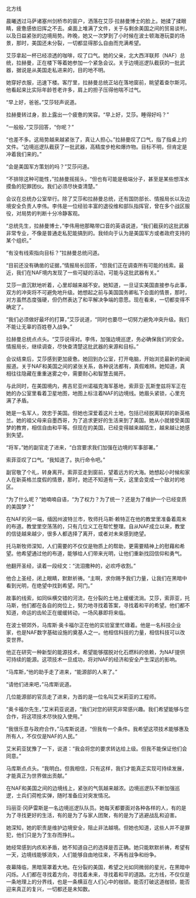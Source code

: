 北方线

晨曦透过马萨诸塞州剑桥市的窗户，洒落在艾莎·拉赫曼博士的脸上。她揉了揉眼睛，疲惫感依旧挥之不去。桌面上堆满了文件，关于与剩余美国之间的贸易谈判，以及日益紧张的边境局势。昨晚，她又一次梦到了小时候在波士顿海港玩耍的场景，那时，美国还未分裂，一切都显得那么自由而充满希望。

艾莎拿起一杯已经凉透的咖啡，叹了口气。她的父亲，北大西洋联邦（NAF）总统，拉赫曼，正在楼下等着她参加一个紧急会议。关于边境巡逻队截获的一批武器，据说是从美国走私进来的，目的地不明。

她穿好衣服，迅速下楼。客厅里，拉赫曼总统正站在落地窗前，眺望着查尔斯河。他看起来比实际年龄苍老许多，肩上的担子压得他喘不过气。

“早上好，爸爸。”艾莎轻声说道。

拉赫曼转过身，脸上露出一个疲惫的笑容。“早上好，艾莎。睡得好吗？”

“一般般，”艾莎回答，“你呢？”

“也差不多。这局势越来越紧张了，真让人担心。”拉赫曼叹了口气，指了指桌上的文件。“边境巡逻队截获了一批武器，高精度步枪和爆炸物。目标不明，但肯定是冲着我们来的。”

“会是美国军方策划的吗？”艾莎问道。

“不排除这种可能性，”拉赫曼摇摇头，“但也有可能是极端分子，甚至是某些想浑水摸鱼的犯罪团伙。我们必须尽快查清楚。”

会议在总统办公室举行。除了艾莎和拉赫曼总统，还有国防部长、情报局长以及边境安全负责人李伟。李伟是一位经验丰富的退役维和部队指挥官，曾在多个战区服役，对局势的判断十分冷静客观。

“总统先生，拉赫曼博士，”李伟用他那略带口音的英语说道，“我们截获的这批武器非常专业，不像是普通走私犯能搞到的。我倾向于认为是美国军方或者政府支持的某个组织。”

“有没有线索指向目标？”拉赫曼总统问道。

“目前还没有确凿的证据，”情报局长回答，“但我们正在调查所有可能的线索。最近，我们在NAF境内发现了一些可疑的活动，可能与这批武器有关。”

艾莎一直沉默地听着，心里却越来越不安。她知道，一旦证实美国直接参与此事，双方的冲突将不可避免地升级。她想起之前与美国国务卿私下会面的情景，那时，对方虽然态度强硬，但仍然表达了和平解决争端的意愿。现在看来，一切都变得不确定了。

“我们必须做好最坏的打算，”艾莎说道，“同时也要尽一切努力避免冲突升级。我们不能让无辜的百姓卷入战争。”

拉赫曼总统点点头。“艾莎说得对。李伟，加强边境巡逻，务必确保我们的安全。情报局长，继续调查，尽快查清楚这批武器的来源和目标。”

会议结束后，艾莎感到更加疲惫。她回到办公室，打开电脑，开始浏览最新的新闻报道。关于NAF和美国之间的紧张关系，各种说法都有，真假难辨。她知道，真相往往隐藏在重重迷雾之中，需要耐心和智慧去揭开。

与此同时，在美国境内，弗吉尼亚州诺福克海军基地，索菲亚·瓦斯奎兹将军正在她的办公室里看着卫星地图，地图上标注着NAF的边境线。她眉头紧锁，心里充满了矛盾。

她是一名军人，效忠于美国。但她也深爱着这片土地，包括已经脱离联邦的新英格兰。她的祖父母来自墨西哥，为了追求更好的生活来到了美国。她从小就接受美国梦的教育，相信自由和平等。但现在的美国，已经变得越来越陌生，越来越让她感到失望。

“将军，”她的副官走了进来，“白宫要求我们加强在边境的军事部署。”

索菲亚叹了口气。“我知道了。执行命令吧。”

副官敬了个礼，转身离开。索菲亚走到窗前，望着远方的大海。她想起小时候和家人在新英格兰度假的情景，那时，她还不知道有一天，这里会变成一个敌对的地区。

“为了什么呢？”她喃喃自语，“为了权力？为了统一？还是为了维护一个已经变质的美国梦？”

在NAF的另一端，缅因州波特兰市，牧师托马斯·赖特正在他的教堂里准备着周末的布道。教堂里空荡荡的，只有几位义工在帮忙整理。自从NAF成立以来，教堂的信徒越来越少，很多人都选择了离开，或者对未来感到绝望。

托马斯牧师深知，人们需要的不仅仅是物质上的帮助，更需要精神上的慰藉和希望。他希望通过他的布道，能够给人们带来光明，让他们重新找回信仰和勇气。

他翻开圣经，读着一段经文：“流泪撒种的，必欢呼收割。”

他合上圣经，闭上眼睛，默默祈祷。“主啊，求你赐予我们力量，让我们在黑暗中看到光明，在绝望中找到希望。阿门。”

故事的线索，如同纵横交错的河流，在分裂的土地上缓缓流淌。艾莎，索菲亚，托马斯，他们都在各自的岗位上，努力地寻找着答案，寻找着和平的希望。他们都不知道，命运的齿轮正在缓缓转动，一场风暴即将来临。

在波士顿郊外，马库斯·奥卡福尔正在他的实验室里忙碌着。他是一名科技企业家，也是NAF数字基础设施的奠基人之一。他相信科技的力量，相信科技可以改变世界。

他正在研究一种新型的能源技术，希望能够摆脱对化石燃料的依赖，为NAF提供可持续的能源。这项技术一旦成功，将对NAF的经济和安全产生深远的影响。

“马库斯，”他的助手走了进来，“能源部的人来了。”

“请他们进来吧，”马库斯说道。

几位能源部的官员走了进来，为首的是一位名叫艾米莉亚的工程师。

“奥卡福尔先生，”艾米莉亚说道，“我们对您的研究非常感兴趣。我们希望能够与您合作，将这项技术尽快投入使用。”

“我很乐意与政府合作，”马库斯说道，“但我有一个条件。我希望这项技术能够惠及所有人，不仅仅是NAF的人民。”

艾米莉亚犹豫了一下，说道：“我会将您的要求转达给上级。但我不能保证他们会同意。”

马库斯点点头。“我明白。但我相信，只有这样，我们才能真正实现可持续发展，才能真正为世界做出贡献。”

在NAF和美国之间的边境线上，紧张的气氛越来越浓。边境巡逻队不断加强巡逻，士兵们荷枪实弹，随时准备应对突发情况。

玛丽亚·冈萨雷斯是一名边境巡逻队队员。她每天都要面对各种各样的人，有的是为了寻找更好的生活，有的是为了与家人团聚，有的是为了逃避战乱和迫害。

她深知，她的职责是维护边境安全，阻止非法越境。但她也知道，这些人并不是罪犯，他们只是为了生存而挣扎。

她经常感到内疚和矛盾，她不知道自己的选择是否正确。她只能默默祈祷，希望有一天，边境线能够消失，人们能够自由地往来，不再有战争和纷争。

夜幕降临，黑暗笼罩着大地。在分裂的美国，希望之光如同微弱的星光，在黑暗中闪烁。人们都在寻找着方向，寻找着未来，寻找着和平的道路。北方线，不仅仅是一条地理上的分界线，也是一条横亘在人们心中的枷锁。能否打破这道枷锁，能否迎来真正的复兴，一切都还是未知数。